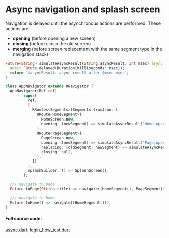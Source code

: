 # Async navigation and splash screen

Navigation is delayed until the asynchronous actions are performed. These actions are:
- **opening** (before opening a new screen)
- **closing** (before closin the old screen)
- **merging** (before screen replacement with the same segment type in the navigation stack)

```dart
Future<String> simulateAsyncResult(String asyncResult, int msec) async {
  await Future.delayed(Duration(milliseconds: msec));
  return '$asyncResult: async result after $msec msec';
}

class AppNavigator extends RNavigator {
  AppNavigator(Ref ref)
      : super(
          ref,
          [
            RRoutes<Segments>(Segments.fromJson, [
              RRoute<HomeSegment>(
                HomeScreen.new,
                opening: (newSegment) => simulateAsyncResult('Home.opening', 2000),
              ),
              RRoute<PageSegment>(
                PageScreen.new,
                opening: (newSegment) => simulateAsyncResult('Page.opening', 400),
                replacing: (oldSegment, newSegment) => simulateAsyncResult('Page.replacing', 200),
                closing: null,
              ),
            ])
          ],
          splashBuilder: () => SplashScreen(),
        );

  /// navigate to page
  Future toPage(String title) => navigate([HomeSegment(), PageSegment(title: title)]);

  /// navigate to home
  Future toHome() => navigate([HomeSegment()]);
}
```

#### Full source code:

[async.dart](https://github.com/PavelPZ/riverpod_navigator/blob/main/examples/doc/lib/async.dart),
[login_flow_test.dart](https://github.com/PavelPZ/riverpod_navigator/blob/main/examples/doc/test/async.dart)


